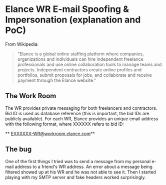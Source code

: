 Elance WR E-mail Spoofing & Impersonation (explanation and PoC)
==========

From Wikipedia:

> "Elance is a global online staffing platform where companies, organizations and individuals can hire independent freelance professionals and use online collaboration tools to manage teams and projects. Independent contractors create online profiles and portfolios, submit proposals for jobs, and collaborate and receive payment through the Elance website."

## The Work Room

The WR provides private messaging for both freelancers and contractors. Bid ID is used as database reference (this is important, the bid IDs are publicly available).
For each WR, Elance provides an unique email address with the following format, where XXXXXX refers to bid ID:

**    EXXXXXX-WR@workroom.elance.com**

## The bug


One of the first things I tried was to send a message from my personal e-mail address to a friend's WR address. An error about a message being filtered showed up at his WR and he was not able to see it.
Then I started playing with my SMTP server and fake headers worked surprisingly.
